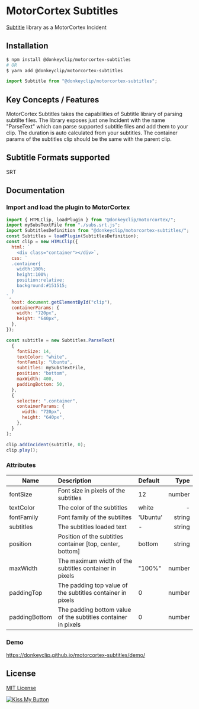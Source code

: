 # MotorCortex Subtitles

[Subtitle](https://www.npmjs.com/package/subtitle) library as a MotorCortex Incident

## Installation
```bash
$ npm install @donkeyclip/motorcortex-subtitles
# OR
$ yarn add @donkeyclip/motorcortex-subtitles
```

```javascript
import Subtitle from "@donkeyclip/motorcortex-subtitles";
```


## Key Concepts / Features
MotorCortex Subtitles takes the capabilities of Subtitle library of parsing subtilte files. 
The library exposes just one Incident with the name "ParseText" which can parse supported subtitle files and add them to your clip. The duration is auto calculated from your subtitles. The container params of the subtitles clip should be the same with the parent clip.

## Subtitle Formats supported
SRT

## Documentation
### Import and load the plugin to MotorCortex
```javascript
import { HTMLClip, loadPlugin } from "@donkeyclip/motorcortex/";
import mySubsTextFile from "./subs.srt.js";
import SubtitlesDefinition from "@donkeyclip/motorcortex-subtitles/";
const Subtitles = loadPlugin(SubtitlesDefinition);
const clip = new HTMLClip({
  html: `
    <div class="container"></div>`,
  css: `
  .container{
    width:100%;
    height:100%;
    position:relative;
    background:#151515;
  }
`,
  host: document.getElementById("clip"),
  containerParams: {
    width: "720px",
    height: "640px",
  },
});

const subtitle = new Subtitles.ParseText(
  {
    fontSize: 14,
    textColor: "white",
    fontFamily: "Ubuntu",
    subtitles: mySubsTextFile,
    position: "bottom",
    maxWidth: 400,
    paddingBottom: 50,
  },
  {
    selector: ".container",
    containerParams: {
      width: "720px",
      height: "640px",
    },
  }
);

clip.addIncident(subtitle, 0);
clip.play();
```
### Attributes
| Name | Description | Default | Type |
| --------- |:-----------| :----| ------: |
| fontSize | Font size in pixels of the subtitles | 12 | number |
| textColor | The color of the subtitles | white | - |
| fontFamily | Font family of the subtiltes | 'Ubuntu' | string |
| subtitles | The subtitles loaded text | - | string |
| position | Position of the subtitles container [top, center, bottom] | bottom | string |
| maxWidth | The maximum width of the subtitles container in pixels | "100%" | number |
| paddingTop | The padding top value of the subtitles container in pixels | 0 | number |
| paddingBottom | The padding bottom value of the subtitles container in pixels | 0 | number |

### Demo
https://donkeyclip.github.io/motorcortex-subtitles/demo/


## License
[MIT License](https://opensource.org/licenses/MIT)

  
  
[![Kiss My Button](https://presskit.kissmybutton.gr/logos/kissmybutton-logo-small.png)](https://kissmybutton.gr)

